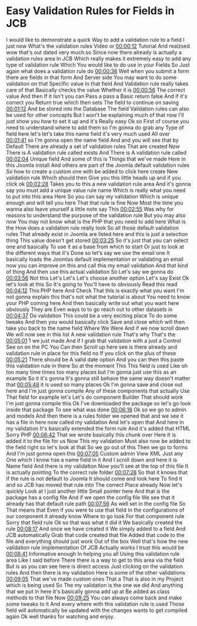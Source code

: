 # Easy Validation Rules for Fields in JCB

 I would like to demonstrate a quick Way to add a validation rule to a field I just now What's the validation rules Video or [00:00:12](https://www.youtube.com/watch?v=gYcZvL3u2To&list=PLQRGFI8XZ_wtGvPQZWBfDzzlERLQgpMRE&t=00h00m12s) Tutorial And realzsed wow that's out dated very much so Since now there already is actually a validation rules area In JCB Which really makes it extremely easy to add any type of validation rule Which You would like to do use in your Fields So Just again what does a validation rule do [00:00:36](https://www.youtube.com/watch?v=gYcZvL3u2To&list=PLQRGFI8XZ_wtGvPQZWBfDzzlERLQgpMRE&t=00h00m36s) Well when you submit a form there are fields in that form And Server side You may want to do some validation on that Specific value In that field And Validation rule really takes care of that Basically checks the value Whether it is [00:00:56](https://www.youtube.com/watch?v=gYcZvL3u2To&list=PLQRGFI8XZ_wtGvPQZWBfDzzlERLQgpMRE&t=00h00m56s) The correct value And then If it Isn't you can Pass a pass a Basic return false And if it's correct you Return true which then sets The field to continue on saving [00:01:12](https://www.youtube.com/watch?v=gYcZvL3u2To&list=PLQRGFI8XZ_wtGvPQZWBfDzzlERLQgpMRE&t=00h01m12s) And be stored into the Database The field Validation rules can also be used for other concepts But I won't be explaining much of that now I'll just show you how to set it up and it's Really easy Ok so First of course you need to understand where to add them so I'm gonna do grab any Type of field here let's let's take this name field it's very much used All over [00:01:41](https://www.youtube.com/watch?v=gYcZvL3u2To&list=PLQRGFI8XZ_wtGvPQZWBfDzzlERLQgpMRE&t=00h01m41s) so I'm gonna open the name field And and you will see that by Default There are already a set of validation rules That are created Now There is A validation rule called exists And There is A validation rule called [00:02:04](https://www.youtube.com/watch?v=gYcZvL3u2To&list=PLQRGFI8XZ_wtGvPQZWBfDzzlERLQgpMRE&t=00h02m04s) Unique field And some of this is Things that we've made Here in this Joomla install And others are part of the Joomla default validation rules So how to create a custom one with be added to click here create New validation rule Which should then Give you this little heads up and if you click ok [00:02:28](https://www.youtube.com/watch?v=gYcZvL3u2To&list=PLQRGFI8XZ_wtGvPQZWBfDzzlERLQgpMRE&t=00h02m28s) Takes you to this a new validation rule area And it's gonna say you must add a unique value rule name Which is really what you need to put into this area Here So you can say my validation Which is unique enough and will tell you here That that rule is fine Now Most the time you wanna also leave yourself a little note say This [00:02:55](https://www.youtube.com/watch?v=gYcZvL3u2To&list=PLQRGFI8XZ_wtGvPQZWBfDzzlERLQgpMRE&t=00h02m55s) Was why for reasons to understand the purpose of the validation rule But you may also now You may not know what is the PHP that you need to add here What is the How does a validation rule really look So all those default validation rules That already exist in Joomla are listed here and this is just a selection thing This value doesn't get stored [00:03:25](https://www.youtube.com/watch?v=gYcZvL3u2To&list=PLQRGFI8XZ_wtGvPQZWBfDzzlERLQgpMRE&t=00h03m25s) So it's just that you can select one and basically To use it as a base from which to start Or just to look at the different ways that it's Done so let's say we use the email one It basically loads the Joomlas default implementation or validating an email now you can improve on this and call this my email validation And that kind of thing And then use this actual validation So Let's say we gonna do [00:03:56](https://www.youtube.com/watch?v=gYcZvL3u2To&list=PLQRGFI8XZ_wtGvPQZWBfDzzlERLQgpMRE&t=00h03m56s) Not this Let's Let's Let's choose another option Let's say Exist Ok let's look at this So It's going to You'll have to obviously Read this read [00:04:12](https://www.youtube.com/watch?v=gYcZvL3u2To&list=PLQRGFI8XZ_wtGvPQZWBfDzzlERLQgpMRE&t=00h04m12s) This PHP here And Check That this is exactly what you want I'm not gonna explain this that's not what the tutorial is about You need to know your PHP coming here And then basically write out what you want here obviously They are Even ways to to go reach out to other datasets in [00:04:37](https://www.youtube.com/watch?v=gYcZvL3u2To&list=PLQRGFI8XZ_wtGvPQZWBfDzzlERLQgpMRE&t=00h04m37s) Do validation This could be a very exciting place To do some tweaks And then you would basically click Save and close which will then take you back to the name field Where We Were And if we now scroll down We will now see in this list A new validation rule That's why That's the [00:05:01](https://www.youtube.com/watch?v=gYcZvL3u2To&list=PLQRGFI8XZ_wtGvPQZWBfDzzlERLQgpMRE&t=00h05m01s) 1 we just made And if I grab that validation with a just a Control See on on the PC You Can then Scroll up here see is there already and validation rule in place for this field no If you click on the plus of these [00:05:21](https://www.youtube.com/watch?v=gYcZvL3u2To&list=PLQRGFI8XZ_wtGvPQZWBfDzzlERLQgpMRE&t=00h05m21s) There should be A valid date option And you can then this paste this validation rule in there So at the moment This This field is used Like oh too many time times too many places but I'm gonna just use this as an example So it it's gonna It's gonna still behave the same way doesn't matter that [00:05:48](https://www.youtube.com/watch?v=gYcZvL3u2To&list=PLQRGFI8XZ_wtGvPQZWBfDzzlERLQgpMRE&t=00h05m48s) it is used so many places Ok I'm gonna save and close out here and I'm just gonna compile Any of these components that actually Use That field for example let's Let's do component Builder That should work I'm just gonna compile this Ok I've downloaded the package so let's go look inside that package To see what was done [00:06:18](https://www.youtube.com/watch?v=gYcZvL3u2To&list=PLQRGFI8XZ_wtGvPQZWBfDzzlERLQgpMRE&t=00h06m18s) Ok so we go to admin and models And then there is a rules folder we opened that and we see it has a file in here now called my validation And let's open that And here in my validation It's basically extended the form rule And it's added that HTML Sorry PHP [00:06:42](https://www.youtube.com/watch?v=gYcZvL3u2To&list=PLQRGFI8XZ_wtGvPQZWBfDzzlERLQgpMRE&t=00h06m42s) That we wrote basically this chunk over Here It is added it to the file for us Now This my validation Must also now be added to the field right so let's look at that So we go out of this Then we go to forms And I'm just gonna open this [00:07:05](https://www.youtube.com/watch?v=gYcZvL3u2To&list=PLQRGFI8XZ_wtGvPQZWBfDzzlERLQgpMRE&t=00h07m05s) Custom admin View XML Just any One which I know has a name field in it And I scroll down and here it is Name field And there is my validation Now you'll see at the top of this file It is actually pointing To the correct rule folder [00:07:26](https://www.youtube.com/watch?v=gYcZvL3u2To&list=PLQRGFI8XZ_wtGvPQZWBfDzzlERLQgpMRE&t=00h07m26s) So that it knows that if the rule is not default to Joomla It should come and look here To find it and so JCB has moved that rule into The correct Place already Now let's quickly Look at I just another little Small pointer here And that is the package has a config file And if we open the config file We see that it already has that default rule path [00:07:56](https://www.youtube.com/watch?v=gYcZvL3u2To&list=PLQRGFI8XZ_wtGvPQZWBfDzzlERLQgpMRE&t=00h07m56s) As well set in the config file So That means that Even if you were to use that field In the configurations of our component it already know Where to go look For that component rule Sorry that field rule Ok so that was what it did it We basically created the rule [00:08:17](https://www.youtube.com/watch?v=gYcZvL3u2To&list=PLQRGFI8XZ_wtGvPQZWBfDzzlERLQgpMRE&t=00h08m17s) And once we have created it We simply added to a field And JCB automatically Grab that code created that file Added that code to the file and everything should just work Out of the box Well that's how the new validation rule implementation Of JCB Actually works I trust this would be [00:08:41](https://www.youtube.com/watch?v=gYcZvL3u2To&list=PLQRGFI8XZ_wtGvPQZWBfDzzlERLQgpMRE&t=00h08m41s) Informative enough In helping you all Using this validation rule area Like I said before There there is a way to get to this area via the field But is as you can see here is direct access Just clicking on the validation rules And then there is my validation Here is some of the other validations [00:09:05](https://www.youtube.com/watch?v=gYcZvL3u2To&list=PLQRGFI8XZ_wtGvPQZWBfDzzlERLQgpMRE&t=00h09m05s) That we've made custom ones That a That is also in my Project which is being used So The my validation is the one we did And anything that we put in here It's basically gonna add up at Be added as class methods to that file Now [00:09:25](https://www.youtube.com/watch?v=gYcZvL3u2To&list=PLQRGFI8XZ_wtGvPQZWBfDzzlERLQgpMRE&t=00h09m25s) You can always come back and make some tweaks to it And every where with this validation rule is used Those field will automatically be updated with the changes wants to get compiled again Ok well thanks for watching and enjoy.
